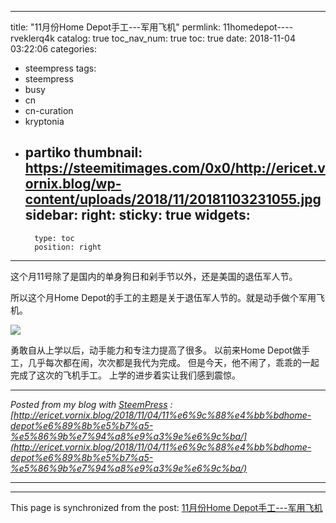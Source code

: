 
---
title: "11月份Home Depot手工---军用飞机"
permlink: 11homedepot----rveklerq4k
catalog: true
toc_nav_num: true
toc: true
date: 2018-11-04 03:22:06
categories:
- steempress
tags:
- steempress
- busy
- cn
- cn-curation
- kryptonia
- partiko
thumbnail: https://steemitimages.com/0x0/http://ericet.vornix.blog/wp-content/uploads/2018/11/20181103231055.jpg
sidebar:
    right:
        sticky: true
widgets:
    -
        type: toc
        position: right
---


这个月11号除了是国内的单身狗日和剁手节以外，还是美国的退伍军人节。

所以这个月Home Depot的手工的主题是关于退伍军人节的。就是动手做个军用飞机。

![](https://steemitimages.com/0x0/http://ericet.vornix.blog/wp-content/uploads/2018/11/20181103231055.jpg)

勇敢自从上学以后，动手能力和专注力提高了很多。
以前来Home Depot做手工，几乎每次都在闹，次次都是我代为完成。
但是今天，他不闹了，乖乖的一起完成了这次的飞机手工。
上学的进步着实让我们感到震惊。 

---

*Posted from my blog with [SteemPress]('https://wordpress.org/plugins/steempress/') : [http://ericet.vornix.blog/2018/11/04/11%e6%9c%88%e4%bb%bdhome-depot%e6%89%8b%e5%b7%a5-%e5%86%9b%e7%94%a8%e9%a3%9e%e6%9c%ba/](http://ericet.vornix.blog/2018/11/04/11%e6%9c%88%e4%bb%bdhome-depot%e6%89%8b%e5%b7%a5-%e5%86%9b%e7%94%a8%e9%a3%9e%e6%9c%ba/)*

---

- - -

This page is synchronized from the post: [11月份Home Depot手工---军用飞机](https://steemit.com/@ericet/11homedepot----rveklerq4k)
